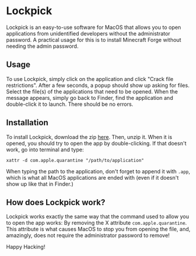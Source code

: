 ﻿# Lockpick

Lockpick is an easy-to-use software for MacOS that allows you to open applications from unidentified developers without the administrator password. A practical usage for this is to install Minecraft Forge without needing the admin password.

## Usage
To use Lockpick, simply click on the application and click "Crack file restrictions".  After a few seconds, a popup should show up asking for files. Select the file(s) of the applications that need to be opened. When the message appears, simply go back to Finder, find the application and double-click it to launch. There should be no errors.

## Installation
To install Lockpick, download the zip [here](https://github.com/DeviousPear/lockpick/raw/main/build/Lockpick.zip).
Then, unzip it. When it is opened, you should try to open the app by double-clicking. If that doesn't work, go into terminal and type:
```
xattr -d com.apple.quarantine "/path/to/application"
```


When typing the path to the application, don't forget to append it with `.app`, which is what all MacOS applications are ended with (even if it doesn't show up like that in Finder.)

## How does Lockpick work?
Lockpick works exactly the same way that the command used to allow you to open the app works: By removing the X attribute `com.apple.quarantine`. This attribute is what causes MacOS to stop you from opening the file, and, amazingly, does not require the administrator password to remove!


Happy Hacking!
    